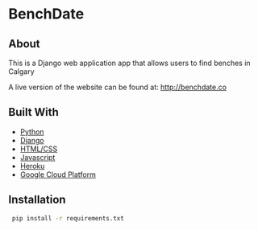 # BenchDate
## About 
This is a Django web application app that allows users to find benches in Calgary

A live version of the website can be found at:
http://benchdate.co

## Built With
* [Python](https://www.python.org/)
* [Django](https://www.djangoproject.com/)
* [HTML/CSS](https://html.com/) 
* [Javascript](https://www.javascript.com/)
* [Heroku](https://www.heroku.com/)
* [Google Cloud Platform](https://cloud.google.com/)

## Installation
 ```sh
  pip install -r requirements.txt  
  ```

